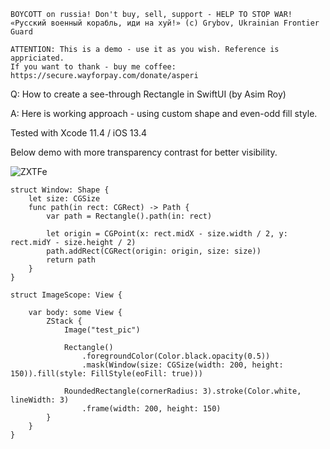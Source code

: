 ```
BOYCOTT on russia! Don't buy, sell, support - HELP TO STOP WAR!
«Русский военный корабль, иди на хуй!» (c) Grybov, Ukrainian Frontier Guard

ATTENTION: This is a demo - use it as you wish. Reference is appriciated.
If you want to thank - buy me coffee: https://secure.wayforpay.com/donate/asperi
```

Q: How to create a see-through Rectangle in SwiftUI (by Asim Roy)

A: Here is working approach - using custom shape and even-odd fill style.

Tested with Xcode 11.4 / iOS 13.4

Below demo with more transparency contrast for better visibility.

![ZXTFe](https://user-images.githubusercontent.com/62171579/165790738-ca546d50-aa53-4353-bb8e-24c93b3fc00d.png)

```
struct Window: Shape {
    let size: CGSize
    func path(in rect: CGRect) -> Path {
        var path = Rectangle().path(in: rect)

        let origin = CGPoint(x: rect.midX - size.width / 2, y: rect.midY - size.height / 2)
        path.addRect(CGRect(origin: origin, size: size))
        return path
    }
}

struct ImageScope: View {

    var body: some View {
        ZStack {
            Image("test_pic")

            Rectangle()
                .foregroundColor(Color.black.opacity(0.5))
                .mask(Window(size: CGSize(width: 200, height: 150)).fill(style: FillStyle(eoFill: true)))

            RoundedRectangle(cornerRadius: 3).stroke(Color.white, lineWidth: 3)
                .frame(width: 200, height: 150)
        }
    }
}
```
